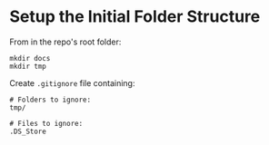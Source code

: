 # Setup the Initial Folder Structure

From in the repo's root folder:
```
mkdir docs
mkdir tmp
```

Create `.gitignore` file containing:
```
# Folders to ignore:
tmp/

# Files to ignore:
.DS_Store
```
